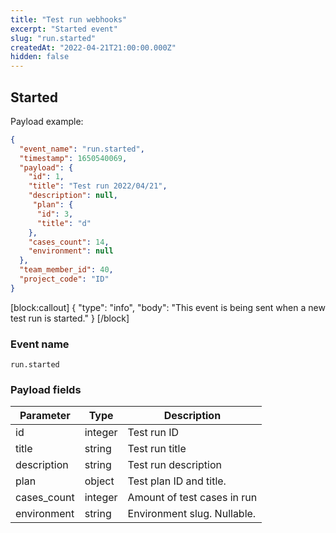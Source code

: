 ```yaml
---
title: "Test run webhooks"
excerpt: "Started event"
slug: "run.started"
createdAt: "2022-04-21T21:00:00.000Z"
hidden: false
---
```


## Started

Payload example:

```json
{
  "event_name": "run.started",
  "timestamp": 1650540069,
  "payload": {
    "id": 1,
    "title": "Test run 2022/04/21",
    "description": null,
     "plan": {
      "id": 3,
      "title": "d"
    },
    "cases_count": 14,
    "environment": null
  },
  "team_member_id": 40,
  "project_code": "ID"
}
```
[block:callout]
{
  "type": "info",
  "body": "This event is being sent when a new test run is started."
}
[/block]

### Event name

`run.started`

### Payload fields

| Parameter   | Type   | Description                 |
|-------------|--------|-----------------------------|
| id          | integer    | Test run ID                 |
| title       | string | Test run title              |
| description | string | Test run description        |
| plan        | object | Test plan ID and title.     |
| cases_count | integer    | Amount of test cases in run |
| environment | string | Environment slug. Nullable. |
